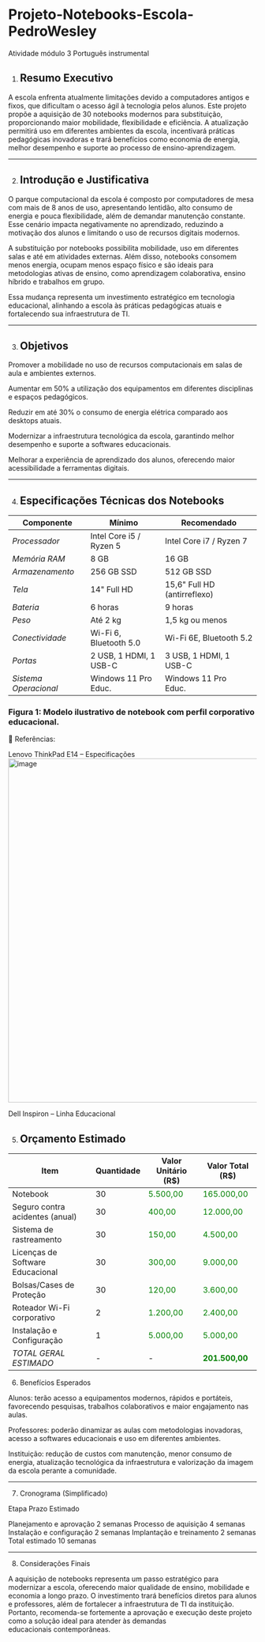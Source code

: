 # Projeto-Notebooks-Escola-PedroWesley
Atividade módulo 3 Português instrumental

1. ## Resumo Executivo

A escola enfrenta atualmente limitações devido a computadores antigos e fixos, que dificultam o acesso ágil à tecnologia pelos alunos. Este projeto propõe a aquisição de 30 notebooks modernos para substituição, proporcionando maior mobilidade, flexibilidade e eficiência. A atualização permitirá uso em diferentes ambientes da escola, incentivará práticas pedagógicas inovadoras e trará benefícios como economia de energia, melhor desempenho e suporte ao processo de ensino-aprendizagem.


---

2. ## Introdução e Justificativa

O parque computacional da escola é composto por computadores de mesa com mais de 8 anos de uso, apresentando lentidão, alto consumo de energia e pouca flexibilidade, além de demandar manutenção constante. Esse cenário impacta negativamente no aprendizado, reduzindo a motivação dos alunos e limitando o uso de recursos digitais modernos.

A substituição por notebooks possibilita mobilidade, uso em diferentes salas e até em atividades externas. Além disso, notebooks consomem menos energia, ocupam menos espaço físico e são ideais para metodologias ativas de ensino, como aprendizagem colaborativa, ensino híbrido e trabalhos em grupo.

Essa mudança representa um investimento estratégico em tecnologia educacional, alinhando a escola às práticas pedagógicas atuais e fortalecendo sua infraestrutura de TI.


---

3. ## Objetivos

Promover a mobilidade no uso de recursos computacionais em salas de aula e ambientes externos.

Aumentar em 50% a utilização dos equipamentos em diferentes disciplinas e espaços pedagógicos.

Reduzir em até 30% o consumo de energia elétrica comparado aos desktops atuais.

Modernizar a infraestrutura tecnológica da escola, garantindo melhor desempenho e suporte a softwares educacionais.

Melhorar a experiência de aprendizado dos alunos, oferecendo maior acessibilidade a ferramentas digitais.



---

4. ## Especificações Técnicas dos Notebooks

| Componente     | Mínimo                         | Recomendado                        |
|----------------|--------------------------------|------------------------------------|
| *Processador* | Intel Core i5 / Ryzen 5        | Intel Core i7 / Ryzen 7            |
| *Memória RAM* | 8 GB                           | 16 GB                              |
| *Armazenamento* | 256 GB SSD                   | 512 GB SSD                         |
| *Tela*        | 14" Full HD                   | 15,6" Full HD (antirreflexo)       |
| *Bateria*     | 6 horas                        | 9 horas                            |
| *Peso*        | Até 2 kg                       | 1,5 kg ou menos                    |
| *Conectividade* | Wi-Fi 6, Bluetooth 5.0       | Wi-Fi 6E, Bluetooth 5.2            |
| *Portas*      | 2 USB, 1 HDMI, 1 USB-C         | 3 USB, 1 HDMI, 1 USB-C             |
| *Sistema Operacional* | Windows 11 Pro Educ.  | Windows 11 Pro Educ.               |
### Figura 1: Modelo ilustrativo de notebook com perfil corporativo educacional.

🔗 Referências:

Lenovo ThinkPad E14 – Especificações
<img width="798" height="696" alt="image" src="https://github.com/user-attachments/assets/084c6ee3-a87d-4fa4-9cf8-db312371d644" />


Dell Inspiron – Linha Educacional

5. ## Orçamento Estimado

| Item                           | Quantidade | Valor Unitário (R$)                           | Valor Total (R$)                              |
|--------------------------------|------------|-----------------------------------------------|-----------------------------------------------|
| Notebook                       | 30         | <span style="color:green">5.500,00</span>     | <span style="color:green">165.000,00</span>   |
| Seguro contra acidentes (anual)| 30         | <span style="color:green">400,00</span>       | <span style="color:green">12.000,00</span>    |
| Sistema de rastreamento        | 30         | <span style="color:green">150,00</span>       | <span style="color:green">4.500,00</span>     |
| Licenças de Software Educacional | 30       | <span style="color:green">300,00</span>       | <span style="color:green">9.000,00</span>     |
| Bolsas/Cases de Proteção       | 30         | <span style="color:green">120,00</span>       | <span style="color:green">3.600,00</span>     |
| Roteador Wi-Fi corporativo     | 2          | <span style="color:green">1.200,00</span>     | <span style="color:green">2.400,00</span>     |
| Instalação e Configuração      | 1          | <span style="color:green">5.000,00</span>     | <span style="color:green">5.000,00</span>     |
| *TOTAL GERAL ESTIMADO*       | -          | -                                             | <span style="color:green"><b>201.500,00</b></span> |

6. Benefícios Esperados

Alunos: terão acesso a equipamentos modernos, rápidos e portáteis, favorecendo pesquisas, trabalhos colaborativos e maior engajamento nas aulas.

Professores: poderão dinamizar as aulas com metodologias inovadoras, acesso a softwares educacionais e uso em diferentes ambientes.

Instituição: redução de custos com manutenção, menor consumo de energia, atualização tecnológica da infraestrutura e valorização da imagem da escola perante a comunidade.



---

7. Cronograma (Simplificado)

Etapa	Prazo Estimado

Planejamento e aprovação	2 semanas
Processo de aquisição	4 semanas
Instalação e configuração	2 semanas
Implantação e treinamento	2 semanas
Total estimado	10 semanas



---

8. Considerações Finais

A aquisição de notebooks representa um passo estratégico para modernizar a escola, oferecendo maior qualidade de ensino, mobilidade e economia a longo prazo. O investimento trará benefícios diretos para alunos e professores, além de fortalecer a infraestrutura de TI da instituição. Portanto, recomenda-se fortemente a aprovação e execução deste projeto como a solução ideal para atender às demandas educacionais contemporâneas.
